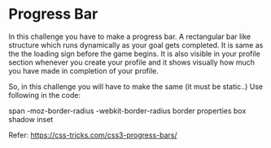 # Progress Bar
In this challenge you have to make a progress bar. A rectangular bar like structure which runs dynamically as your goal gets completed. 
It is same as the the loading sign before the game begins. It is also visible in your profile section
 whenever you create your profile and it shows visually how much you have made in completion of your profile.

So, in this challenge you will have to make the same (it must be static..)
Use following in the code:

span
-moz-border-radius
-webkit-border-radius
border properties
box shadow
inset

Refer: https://css-tricks.com/css3-progress-bars/